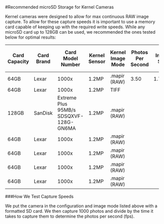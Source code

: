 #Recommended microSD Storage for Kernel Cameras

Kernel cameras were designed to allow for max continuous RAW image capture. To allow for these capture speeds it is important to use a memory card capable of keeping up with the required write speeds. While any microSD card up to 128GB can be used, we recommended the ones tested below for optimal results:

| Card Capacity | Card Brand | Card Model Number                      | Kernel Sensor | Kernel Image Mode | Photos Per Second | Image Size | Card Capacity | Card Capture Length (HOUR:MIN) |
|---------------|------------|----------------------------------------|---------------|-------------------|-------------------|------------|---------------|--------------------------------|
| 64GB          | Lexar      | 1000x                                  | 1.2MP         | .mapir (RAW)      |  3.50             | 1.75MB     | ~34,057 photos|                                |
| 64GB          | Lexar      | 1000x                                  | 1.2MP         | TIFF              |                   |            |               |                                |
| 128GB         | SanDisk    | Extreme Plus 95MB/s SDSQXVF-128G-GN6MA | 1.2MP         | .mapir (RAW)      |                   |            |               |                                |
| 64GB          | Lexar      | 1000x                                  | 1.2MP         | .mapir (RAW)      |                   |            |               |                                |
| 64GB          | Lexar      | 1000x                                  | 1.2MP         | .mapir (RAW)      |                   |            |               |                                |
| 64GB          | Lexar      | 1000x                                  | 1.2MP         | .mapir (RAW)      |                   |            |               |                                |
| 64GB          | Lexar      | 1000x                                  | 1.2MP         | .mapir (RAW)      |                   |            |               |                                |



###How We Test Capture Speeds

We put the camera in the configuration and image mode listed above with a formatted SD card. We then capture 1000 photos and divide by the time it takes to capture them to determine the photos per second (fps).